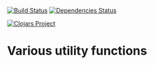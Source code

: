 [![Build Status](https://travis-ci.org/rasmuserik/util.svg?branch=master)](https://travis-ci.org/rasmuserik/util)
[![Dependencies Status](http://jarkeeper.com/rasmuserik/util/status.png)](http://jarkeeper.com/rasmuserik/util)

[![Clojars Project](http://clojars.org/solsort/util/latest-version.svg)](http://clojars.org/solsort/util)

# Various utility functions
